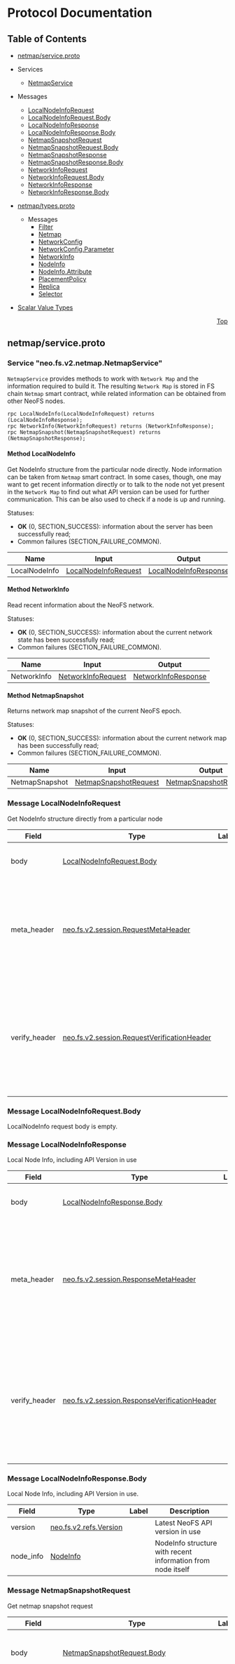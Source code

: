 # Protocol Documentation
<a name="top"></a>

## Table of Contents

- [netmap/service.proto](#netmap/service.proto)
 - Services
    - [NetmapService](#neo.fs.v2.netmap.NetmapService)
    
  - Messages
    - [LocalNodeInfoRequest](#neo.fs.v2.netmap.LocalNodeInfoRequest)
    - [LocalNodeInfoRequest.Body](#neo.fs.v2.netmap.LocalNodeInfoRequest.Body)
    - [LocalNodeInfoResponse](#neo.fs.v2.netmap.LocalNodeInfoResponse)
    - [LocalNodeInfoResponse.Body](#neo.fs.v2.netmap.LocalNodeInfoResponse.Body)
    - [NetmapSnapshotRequest](#neo.fs.v2.netmap.NetmapSnapshotRequest)
    - [NetmapSnapshotRequest.Body](#neo.fs.v2.netmap.NetmapSnapshotRequest.Body)
    - [NetmapSnapshotResponse](#neo.fs.v2.netmap.NetmapSnapshotResponse)
    - [NetmapSnapshotResponse.Body](#neo.fs.v2.netmap.NetmapSnapshotResponse.Body)
    - [NetworkInfoRequest](#neo.fs.v2.netmap.NetworkInfoRequest)
    - [NetworkInfoRequest.Body](#neo.fs.v2.netmap.NetworkInfoRequest.Body)
    - [NetworkInfoResponse](#neo.fs.v2.netmap.NetworkInfoResponse)
    - [NetworkInfoResponse.Body](#neo.fs.v2.netmap.NetworkInfoResponse.Body)
    

- [netmap/types.proto](#netmap/types.proto)

  - Messages
    - [Filter](#neo.fs.v2.netmap.Filter)
    - [Netmap](#neo.fs.v2.netmap.Netmap)
    - [NetworkConfig](#neo.fs.v2.netmap.NetworkConfig)
    - [NetworkConfig.Parameter](#neo.fs.v2.netmap.NetworkConfig.Parameter)
    - [NetworkInfo](#neo.fs.v2.netmap.NetworkInfo)
    - [NodeInfo](#neo.fs.v2.netmap.NodeInfo)
    - [NodeInfo.Attribute](#neo.fs.v2.netmap.NodeInfo.Attribute)
    - [PlacementPolicy](#neo.fs.v2.netmap.PlacementPolicy)
    - [Replica](#neo.fs.v2.netmap.Replica)
    - [Selector](#neo.fs.v2.netmap.Selector)
    

- [Scalar Value Types](#scalar-value-types)



<a name="netmap/service.proto"></a>
<p align="right"><a href="#top">Top</a></p>

## netmap/service.proto




<a name="neo.fs.v2.netmap.NetmapService"></a>

### Service "neo.fs.v2.netmap.NetmapService"
`NetmapService` provides methods to work with `Network Map` and the information
required to build it. The resulting `Network Map` is stored in FS chain
`Netmap` smart contract, while related information can be obtained from other
NeoFS nodes.

```
rpc LocalNodeInfo(LocalNodeInfoRequest) returns (LocalNodeInfoResponse);
rpc NetworkInfo(NetworkInfoRequest) returns (NetworkInfoResponse);
rpc NetmapSnapshot(NetmapSnapshotRequest) returns (NetmapSnapshotResponse);

```

#### Method LocalNodeInfo

Get NodeInfo structure from the particular node directly.
Node information can be taken from `Netmap` smart contract. In some cases, though,
one may want to get recent information directly or to talk to the node not yet
present in the `Network Map` to find out what API version can be used for
further communication. This can be also used to check if a node is up and running.

Statuses:
- **OK** (0, SECTION_SUCCESS):
information about the server has been successfully read;
- Common failures (SECTION_FAILURE_COMMON).

| Name | Input | Output |
| ---- | ----- | ------ |
| LocalNodeInfo | [LocalNodeInfoRequest](#neo.fs.v2.netmap.LocalNodeInfoRequest) | [LocalNodeInfoResponse](#neo.fs.v2.netmap.LocalNodeInfoResponse) |
#### Method NetworkInfo

Read recent information about the NeoFS network.

Statuses:
- **OK** (0, SECTION_SUCCESS):
information about the current network state has been successfully read;
- Common failures (SECTION_FAILURE_COMMON).

| Name | Input | Output |
| ---- | ----- | ------ |
| NetworkInfo | [NetworkInfoRequest](#neo.fs.v2.netmap.NetworkInfoRequest) | [NetworkInfoResponse](#neo.fs.v2.netmap.NetworkInfoResponse) |
#### Method NetmapSnapshot

Returns network map snapshot of the current NeoFS epoch.

Statuses:
- **OK** (0, SECTION_SUCCESS):
information about the current network map has been successfully read;
- Common failures (SECTION_FAILURE_COMMON).

| Name | Input | Output |
| ---- | ----- | ------ |
| NetmapSnapshot | [NetmapSnapshotRequest](#neo.fs.v2.netmap.NetmapSnapshotRequest) | [NetmapSnapshotResponse](#neo.fs.v2.netmap.NetmapSnapshotResponse) |
 <!-- end services -->


<a name="neo.fs.v2.netmap.LocalNodeInfoRequest"></a>

### Message LocalNodeInfoRequest
Get NodeInfo structure directly from a particular node


| Field | Type | Label | Description |
| ----- | ---- | ----- | ----------- |
| body | [LocalNodeInfoRequest.Body](#neo.fs.v2.netmap.LocalNodeInfoRequest.Body) |  | Body of the LocalNodeInfo request message |
| meta_header | [neo.fs.v2.session.RequestMetaHeader](#neo.fs.v2.session.RequestMetaHeader) |  | Carries request meta information. Header data is used only to regulate message transport and does not affect request execution. |
| verify_header | [neo.fs.v2.session.RequestVerificationHeader](#neo.fs.v2.session.RequestVerificationHeader) |  | Carries request verification information. This header is used to authenticate the nodes of the message route and check the correctness of transmission. |


<a name="neo.fs.v2.netmap.LocalNodeInfoRequest.Body"></a>

### Message LocalNodeInfoRequest.Body
LocalNodeInfo request body is empty.



<a name="neo.fs.v2.netmap.LocalNodeInfoResponse"></a>

### Message LocalNodeInfoResponse
Local Node Info, including API Version in use


| Field | Type | Label | Description |
| ----- | ---- | ----- | ----------- |
| body | [LocalNodeInfoResponse.Body](#neo.fs.v2.netmap.LocalNodeInfoResponse.Body) |  | Body of the balance response message. |
| meta_header | [neo.fs.v2.session.ResponseMetaHeader](#neo.fs.v2.session.ResponseMetaHeader) |  | Carries response meta information. Header data is used only to regulate message transport and does not affect response execution. |
| verify_header | [neo.fs.v2.session.ResponseVerificationHeader](#neo.fs.v2.session.ResponseVerificationHeader) |  | Carries response verification information. This header is used to authenticate the nodes of the message route and check the correctness of transmission. |


<a name="neo.fs.v2.netmap.LocalNodeInfoResponse.Body"></a>

### Message LocalNodeInfoResponse.Body
Local Node Info, including API Version in use.


| Field | Type | Label | Description |
| ----- | ---- | ----- | ----------- |
| version | [neo.fs.v2.refs.Version](#neo.fs.v2.refs.Version) |  | Latest NeoFS API version in use |
| node_info | [NodeInfo](#neo.fs.v2.netmap.NodeInfo) |  | NodeInfo structure with recent information from node itself |


<a name="neo.fs.v2.netmap.NetmapSnapshotRequest"></a>

### Message NetmapSnapshotRequest
Get netmap snapshot request


| Field | Type | Label | Description |
| ----- | ---- | ----- | ----------- |
| body | [NetmapSnapshotRequest.Body](#neo.fs.v2.netmap.NetmapSnapshotRequest.Body) |  | Body of get netmap snapshot request message. |
| meta_header | [neo.fs.v2.session.RequestMetaHeader](#neo.fs.v2.session.RequestMetaHeader) |  | Carries request meta information. Header data is used only to regulate message transport and does not affect request execution. |
| verify_header | [neo.fs.v2.session.RequestVerificationHeader](#neo.fs.v2.session.RequestVerificationHeader) |  | Carries request verification information. This header is used to authenticate the nodes of the message route and check the correctness of transmission. |


<a name="neo.fs.v2.netmap.NetmapSnapshotRequest.Body"></a>

### Message NetmapSnapshotRequest.Body
Get netmap snapshot request body.



<a name="neo.fs.v2.netmap.NetmapSnapshotResponse"></a>

### Message NetmapSnapshotResponse
Response with current netmap snapshot


| Field | Type | Label | Description |
| ----- | ---- | ----- | ----------- |
| body | [NetmapSnapshotResponse.Body](#neo.fs.v2.netmap.NetmapSnapshotResponse.Body) |  | Body of get netmap snapshot response message. |
| meta_header | [neo.fs.v2.session.ResponseMetaHeader](#neo.fs.v2.session.ResponseMetaHeader) |  | Carries response meta information. Header data is used only to regulate message transport and does not affect response execution. |
| verify_header | [neo.fs.v2.session.ResponseVerificationHeader](#neo.fs.v2.session.ResponseVerificationHeader) |  | Carries response verification information. This header is used to authenticate the nodes of the message route and check the correctness of transmission. |


<a name="neo.fs.v2.netmap.NetmapSnapshotResponse.Body"></a>

### Message NetmapSnapshotResponse.Body
Get netmap snapshot response body


| Field | Type | Label | Description |
| ----- | ---- | ----- | ----------- |
| netmap | [Netmap](#neo.fs.v2.netmap.Netmap) |  | Structure of the requested network map. |


<a name="neo.fs.v2.netmap.NetworkInfoRequest"></a>

### Message NetworkInfoRequest
Get NetworkInfo structure with the network view from a particular node.


| Field | Type | Label | Description |
| ----- | ---- | ----- | ----------- |
| body | [NetworkInfoRequest.Body](#neo.fs.v2.netmap.NetworkInfoRequest.Body) |  | Body of the NetworkInfo request message |
| meta_header | [neo.fs.v2.session.RequestMetaHeader](#neo.fs.v2.session.RequestMetaHeader) |  | Carries request meta information. Header data is used only to regulate message transport and does not affect request execution. |
| verify_header | [neo.fs.v2.session.RequestVerificationHeader](#neo.fs.v2.session.RequestVerificationHeader) |  | Carries request verification information. This header is used to authenticate the nodes of the message route and check the correctness of transmission. |


<a name="neo.fs.v2.netmap.NetworkInfoRequest.Body"></a>

### Message NetworkInfoRequest.Body
NetworkInfo request body is empty.



<a name="neo.fs.v2.netmap.NetworkInfoResponse"></a>

### Message NetworkInfoResponse
Response with NetworkInfo structure including current epoch and
FS chain magic number.


| Field | Type | Label | Description |
| ----- | ---- | ----- | ----------- |
| body | [NetworkInfoResponse.Body](#neo.fs.v2.netmap.NetworkInfoResponse.Body) |  | Body of the NetworkInfo response message. |
| meta_header | [neo.fs.v2.session.ResponseMetaHeader](#neo.fs.v2.session.ResponseMetaHeader) |  | Carries response meta information. Header data is used only to regulate message transport and does not affect response execution. |
| verify_header | [neo.fs.v2.session.ResponseVerificationHeader](#neo.fs.v2.session.ResponseVerificationHeader) |  | Carries response verification information. This header is used to authenticate the nodes of the message route and check the correctness of transmission. |


<a name="neo.fs.v2.netmap.NetworkInfoResponse.Body"></a>

### Message NetworkInfoResponse.Body
Information about the network.


| Field | Type | Label | Description |
| ----- | ---- | ----- | ----------- |
| network_info | [NetworkInfo](#neo.fs.v2.netmap.NetworkInfo) |  | NetworkInfo structure with recent information. |

 <!-- end messages -->

 <!-- end enums -->



<a name="netmap/types.proto"></a>
<p align="right"><a href="#top">Top</a></p>

## netmap/types.proto


 <!-- end services -->


<a name="neo.fs.v2.netmap.Filter"></a>

### Message Filter
This filter will return the subset of nodes from `NetworkMap` or another filter's
results that will satisfy filter's conditions.


| Field | Type | Label | Description |
| ----- | ---- | ----- | ----------- |
| name | [string](#string) |  | Name of the filter or a reference to a named filter. '*' means application to the whole unfiltered NetworkMap. At top level it's used as a filter name. At lower levels it's considered to be a reference to another named filter |
| key | [string](#string) |  | Key to filter |
| op | [Operation](#neo.fs.v2.netmap.Operation) |  | Filtering operation |
| value | [string](#string) |  | Value to match |
| filters | [Filter](#neo.fs.v2.netmap.Filter) | repeated | List of inner filters. Top level operation will be applied to the whole list. |


<a name="neo.fs.v2.netmap.Netmap"></a>

### Message Netmap
Network map structure


| Field | Type | Label | Description |
| ----- | ---- | ----- | ----------- |
| epoch | [uint64](#uint64) |  | Network map revision number. |
| nodes | [NodeInfo](#neo.fs.v2.netmap.NodeInfo) | repeated | Nodes presented in network. |


<a name="neo.fs.v2.netmap.NetworkConfig"></a>

### Message NetworkConfig
NeoFS network configuration


| Field | Type | Label | Description |
| ----- | ---- | ----- | ----------- |
| parameters | [NetworkConfig.Parameter](#neo.fs.v2.netmap.NetworkConfig.Parameter) | repeated | List of parameter values |


<a name="neo.fs.v2.netmap.NetworkConfig.Parameter"></a>

### Message NetworkConfig.Parameter
Single configuration parameter. Key MUST be network-unique.

System parameters:
- **AuditFee** \
  Fee paid by the storage group owner to the Inner Ring member.
  Value: little-endian integer. Default: 0.
- **BasicIncomeRate** \
  Cost of storing one gigabyte of data for a period of one epoch. Paid by
  container owner to container nodes.
  Value: little-endian integer. Default: 0.
- **ContainerAliasFee** \
  Fee paid for named container's creation by the container owner.
  Value: little-endian integer. Default: 0.
- **ContainerFee** \
  Fee paid for container creation by the container owner.
  Value: little-endian integer. Default: 0.
- **EigenTrustAlpha** \
  Alpha parameter of EigenTrust algorithm used in the Reputation system.
  Value: decimal floating-point number in UTF-8 string representation.
  Default: 0.
- **EigenTrustIterations** \
  Number of EigenTrust algorithm iterations to pass in the Reputation system.
  Value: little-endian integer. Default: 0.
- **EpochDuration** \
  NeoFS epoch duration measured in seconds.
  Value: little-endian integer. Default: 0.
- **HomomorphicHashingDisabled** \
  Flag of disabling the homomorphic hashing of objects' payload.
  Value: true if any byte != 0. Default: false.
- **InnerRingCandidateFee** \
  Fee for entrance to the Inner Ring paid by the candidate.
  Value: little-endian integer. Default: 0.
- **MaintenanceModeAllowed** \
  Flag allowing setting the MAINTENANCE state to storage nodes.
  Value: true if any byte != 0. Default: false.
- **MaxObjectSize** \
  Maximum size of physically stored NeoFS object measured in bytes.
  Value: little-endian integer. Default: 0.
- **WithdrawFee** \
  Fee paid for withdrawal of funds paid by the account owner.
  Value: little-endian integer. Default: 0.


| Field | Type | Label | Description |
| ----- | ---- | ----- | ----------- |
| key | [bytes](#bytes) |  | Parameter key. UTF-8 encoded string (with no zero bytes). |
| value | [bytes](#bytes) |  | Parameter value |


<a name="neo.fs.v2.netmap.NetworkInfo"></a>

### Message NetworkInfo
Information about NeoFS network


| Field | Type | Label | Description |
| ----- | ---- | ----- | ----------- |
| current_epoch | [uint64](#uint64) |  | Number of the current epoch in the NeoFS network |
| magic_number | [uint64](#uint64) |  | Magic number of FS chain of the NeoFS network |
| ms_per_block | [int64](#int64) |  | MillisecondsPerBlock network parameter of FS chain of the NeoFS network |
| network_config | [NetworkConfig](#neo.fs.v2.netmap.NetworkConfig) |  | NeoFS network configuration |


<a name="neo.fs.v2.netmap.NodeInfo"></a>

### Message NodeInfo
NeoFS node description


| Field | Type | Label | Description |
| ----- | ---- | ----- | ----------- |
| public_key | [bytes](#bytes) |  | Public key of the NeoFS node in a binary format |
| addresses | [string](#string) | repeated | Ways to connect to a node |
| attributes | [NodeInfo.Attribute](#neo.fs.v2.netmap.NodeInfo.Attribute) | repeated | Carries list of the NeoFS node attributes in a key-value form. Key name must be a node-unique valid UTF-8 string (without zero bytes). Value can't be empty. NodeInfo structures with duplicated attribute names or attributes with empty values will be considered invalid. |
| state | [NodeInfo.State](#neo.fs.v2.netmap.NodeInfo.State) |  | Carries state of the NeoFS node |


<a name="neo.fs.v2.netmap.NodeInfo.Attribute"></a>

### Message NodeInfo.Attribute
Administrator-defined Attributes of the NeoFS Storage Node.

`Attribute` is a Key-Value metadata pair. Key name must be a valid UTF-8
string (without zero bytes that are forbidden). Value can't be empty.

Attributes can be constructed into a chain of attributes: any attribute can
have a parent attribute and a child attribute (except the first and the last
one). A string representation of the chain of attributes in NeoFS Storage
Node configuration uses ":" and "/" symbols, e.g.:

       `NEOFS_NODE_ATTRIBUTE_1=key1:val1/key2:val2`

Therefore the string attribute representation in the Node configuration must
use "\:", "\/" and "\\" escaped symbols if any of them appears in an attribute's
key or value.

Node's attributes are mostly used during Storage Policy evaluation to
calculate object's placement and find a set of nodes satisfying policy
requirements. There are some "well-known" node attributes common to all the
Storage Nodes in the network and used implicitly with default values if not
explicitly set:

* Capacity \
  Total available disk space in Gigabytes.
* Price \
  Price in GAS tokens for storing one GB of data during one Epoch. In node
  attributes it's a string presenting floating point number with comma or
  point delimiter for decimal part. In the Network Map it will be saved as
  64-bit unsigned integer representing number of minimal token fractions.
* __NEOFS__SUBNET_%s \
  DEPRECATED. Defined if the node is included in the `%s` subnetwork
  or not. Currently ignored.
* UN-LOCODE \
  Node's geographic location in
  [UN/LOCODE](https://www.unece.org/cefact/codesfortrade/codes_index.html)
  format approximated to the nearest point defined in the standard.
* CountryCode \
  Country code in
  [ISO 3166-1_alpha-2](https://en.wikipedia.org/wiki/ISO_3166-1_alpha-2)
  format. Calculated automatically from `UN-LOCODE` attribute.
* Country \
  Country short name in English, as defined in
  [ISO-3166](https://www.iso.org/obp/ui/#search). Calculated automatically
  from `UN-LOCODE` attribute.
* Location \
  Place names are given, whenever possible, in their national language
  versions as expressed in the Roman alphabet using the 26 characters of
  the character set adopted for international trade data interchange,
  written without diacritics . Calculated automatically from `UN-LOCODE`
  attribute.
* SubDivCode \
  Country's administrative subdivision where node is located. Calculated
  automatically from `UN-LOCODE` attribute based on `SubDiv` field.
  Presented in [ISO 3166-2](https://en.wikipedia.org/wiki/ISO_3166-2)
  format.
* SubDiv \
  Country's administrative subdivision name, as defined in
  [ISO 3166-2](https://en.wikipedia.org/wiki/ISO_3166-2). Calculated
  automatically from `UN-LOCODE` attribute.
* Continent \
  Node's continent name according to the [Seven-Continent model]
  (https://en.wikipedia.org/wiki/Continent#Number). Calculated
  automatically from `UN-LOCODE` attribute.
* ExternalAddr
  Node's preferred way for communications with external clients.
  Clients SHOULD use these addresses if possible.
  Must contain a comma-separated list of multi-addresses.
* Version
  Node implementation's version in a free string form.
* VerifiedNodesDomain
  Confirmation of admission to a group of storage nodes.
  The value is the domain name registered in the NeoFS NNS. If attribute
  is specified, the storage node requesting entry into the NeoFS network
  map with this attribute must be included in the access list located on
  the specified domain. The access list is represented by a set of TXT
  records: Neo addresses resolved from public keys. To be admitted to the
  network, Neo address of the node's public key declared in 'public_key'
  field must be present in domain records. Otherwise, registration will be
  denied.
  Value must be a valid NeoFS NNS domain name. Note that if this attribute
  is absent, this check is not carried out.

For detailed description of each well-known attribute please see the
corresponding section in NeoFS Technical Specification.


| Field | Type | Label | Description |
| ----- | ---- | ----- | ----------- |
| key | [string](#string) |  | Key of the node attribute |
| value | [string](#string) |  | Value of the node attribute |
| parents | [string](#string) | repeated | Parent keys, if any. For example for `City` it could be `Region` and `Country`. |


<a name="neo.fs.v2.netmap.PlacementPolicy"></a>

### Message PlacementPolicy
Set of rules to select a subset of nodes from `NetworkMap` able to store
container's objects. The format is simple enough to transpile from different
storage policy definition languages.


| Field | Type | Label | Description |
| ----- | ---- | ----- | ----------- |
| replicas | [Replica](#neo.fs.v2.netmap.Replica) | repeated | Rules to set number of object replicas and place each one into a named bucket. Limited to 256 items. |
| container_backup_factor | [uint32](#uint32) |  | Container backup factor (CBF) controls how deep NeoFS will search for alternative nodes to include into container's nodes subset. In total, the number of container nodes is Selector (used by Replica) count times CBF. This number is limited to 64 per-Replica and 512 overall. |
| selectors | [Selector](#neo.fs.v2.netmap.Selector) | repeated | Set of Selectors to form the container's nodes subset |
| filters | [Filter](#neo.fs.v2.netmap.Filter) | repeated | List of named filters to reference in selectors |
| subnet_id | [neo.fs.v2.refs.SubnetID](#neo.fs.v2.refs.SubnetID) |  | DEPRECATED. Was used for subnetwork ID to select nodes from, currently ignored. |


<a name="neo.fs.v2.netmap.Replica"></a>

### Message Replica
Number of object replicas in a set of nodes from the defined selector. If no
selector set, the root bucket containing all possible nodes will be used by
default.


| Field | Type | Label | Description |
| ----- | ---- | ----- | ----------- |
| count | [uint32](#uint32) |  | How many object replicas to put. Limited to 8. |
| selector | [string](#string) |  | Named selector bucket to put replicas |


<a name="neo.fs.v2.netmap.Selector"></a>

### Message Selector
Selector chooses a number of nodes from the bucket taking the nearest nodes
to the provided `ContainerID` by hash distance.


| Field | Type | Label | Description |
| ----- | ---- | ----- | ----------- |
| name | [string](#string) |  | Selector name to reference in object placement section |
| count | [uint32](#uint32) |  | How many nodes to select from the bucket |
| clause | [Clause](#neo.fs.v2.netmap.Clause) |  | Selector modifier showing how to form a bucket |
| attribute | [string](#string) |  | Bucket attribute to select from |
| filter | [string](#string) |  | Filter reference to select from |

 <!-- end messages -->


<a name="neo.fs.v2.netmap.Clause"></a>

### Clause
Selector modifier shows how the node set will be formed. By default selector
just groups nodes into a bucket by attribute, selecting nodes only by their
hash distance.

| Name | Number | Description |
| ---- | ------ | ----------- |
| CLAUSE_UNSPECIFIED | 0 | No modifier defined. Nodes will be selected from the bucket randomly |
| SAME | 1 | SAME will select only nodes having the same value of bucket attribute |
| DISTINCT | 2 | DISTINCT will select nodes having different values of bucket attribute |



<a name="neo.fs.v2.netmap.NodeInfo.State"></a>

### NodeInfo.State
Represents the enumeration of various states of the NeoFS node.

| Name | Number | Description |
| ---- | ------ | ----------- |
| UNSPECIFIED | 0 | Unknown state |
| ONLINE | 1 | Active state in the network |
| OFFLINE | 2 | Network unavailable state |
| MAINTENANCE | 3 | Maintenance state |



<a name="neo.fs.v2.netmap.Operation"></a>

### Operation
Operations on filters

| Name | Number | Description |
| ---- | ------ | ----------- |
| OPERATION_UNSPECIFIED | 0 | No Operation defined |
| EQ | 1 | Equal |
| NE | 2 | Not Equal |
| GT | 3 | Greater then |
| GE | 4 | Greater or equal |
| LT | 5 | Less then |
| LE | 6 | Less or equal |
| OR | 7 | Logical OR |
| AND | 8 | Logical AND |


 <!-- end enums -->



## Scalar Value Types

| .proto Type | Notes | C++ Type | Java Type | Python Type |
| ----------- | ----- | -------- | --------- | ----------- |
| <a name="double" /> double |  | double | double | float |
| <a name="float" /> float |  | float | float | float |
| <a name="int32" /> int32 | Uses variable-length encoding. Inefficient for encoding negative numbers – if your field is likely to have negative values, use sint32 instead. | int32 | int | int |
| <a name="int64" /> int64 | Uses variable-length encoding. Inefficient for encoding negative numbers – if your field is likely to have negative values, use sint64 instead. | int64 | long | int/long |
| <a name="uint32" /> uint32 | Uses variable-length encoding. | uint32 | int | int/long |
| <a name="uint64" /> uint64 | Uses variable-length encoding. | uint64 | long | int/long |
| <a name="sint32" /> sint32 | Uses variable-length encoding. Signed int value. These more efficiently encode negative numbers than regular int32s. | int32 | int | int |
| <a name="sint64" /> sint64 | Uses variable-length encoding. Signed int value. These more efficiently encode negative numbers than regular int64s. | int64 | long | int/long |
| <a name="fixed32" /> fixed32 | Always four bytes. More efficient than uint32 if values are often greater than 2^28. | uint32 | int | int |
| <a name="fixed64" /> fixed64 | Always eight bytes. More efficient than uint64 if values are often greater than 2^56. | uint64 | long | int/long |
| <a name="sfixed32" /> sfixed32 | Always four bytes. | int32 | int | int |
| <a name="sfixed64" /> sfixed64 | Always eight bytes. | int64 | long | int/long |
| <a name="bool" /> bool |  | bool | boolean | boolean |
| <a name="string" /> string | A string must always contain UTF-8 encoded or 7-bit ASCII text. | string | String | str/unicode |
| <a name="bytes" /> bytes | May contain any arbitrary sequence of bytes. | string | ByteString | str |

